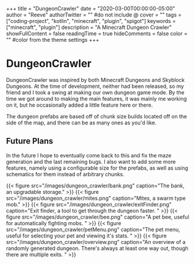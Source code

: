 +++
title = "DungeonCrawler"
date = "2020-03-00T00:00:00-05:00"
author = "Reeve"
authorTwitter = "" #do not include @
cover = ""
tags = ["coding-project", "kotlin", "minecraft", "plugin", "spigot"]
keywords = ["minecraft", "plugin"]
description = "A Minecraft Dungeon Crawler"
showFullContent = false
readingTime = true
hideComments = false
color = "" #color from the theme settings
+++

# DungeonCrawler

DungeonCrawler was inspired by both Minecraft Dungeons and Skyblock Dungeons. At the time of development, neither had been released, so my friend and I took a swing at making our own dungeon game mode. By the time we got around to making the main features, it was mainly me working on it, but he occasionally added a little feature here or there.

The dungeon prefabs are based off of chunk size builds located off on the side of the map, and there can be as many ones as you'd like.

## Future Plans

In the future I hope to eventually come back to this and fix the maze generation and the last remaining bugs.
I also want to add some more features, namely using a configurable size for the prefabs, as well as using schematics for them instead of arbitrary chunks.

{{< figure src="/images/dungeon_crawler/bank.png" caption="The bank, an upgradable storage." >}}
{{< figure src="/images/dungeon_crawler/mites.png" caption="Mites, a swarm type mob." >}}
{{< figure src="/images/dungeon_crawler/exitFinder.png" caption="Exit finder, a tool to get through the dungeon faster. " >}}
{{< figure src="/images/dungeon_crawler/bee.png" caption="A pet bee, useful for automatically fighting mobs. " >}}
{{< figure src="/images/dungeon_crawler/petMenu.png" caption="The pet menu, useful for selecting your pet and viewing it's stats. " >}}
{{< figure src="/images/dungeon_crawler/overview.png" caption="An overview of a randomly generated dungeon. There's always at least one way out, though there are multiple exits.  " >}}